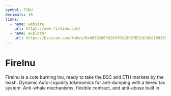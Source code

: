 ```yaml
---
symbol: FINU
decimals: 18
links:
  - name: website
    url: https://www.fireinu.com/
  - name: explorer
    url: https://bscscan.com/token/0x60582805620370818967B32dC8Cd709195B72fab
---
```


# FireInu

FireInu is a cute burning Inu, ready to take the BSC and ETH markets by the leash. Dynamic Auto-Liquidity tokenomics for anti-dumping with a tiered tax system. Anti-whale mechanisms, flexible contract, and anti-abuse built in.
